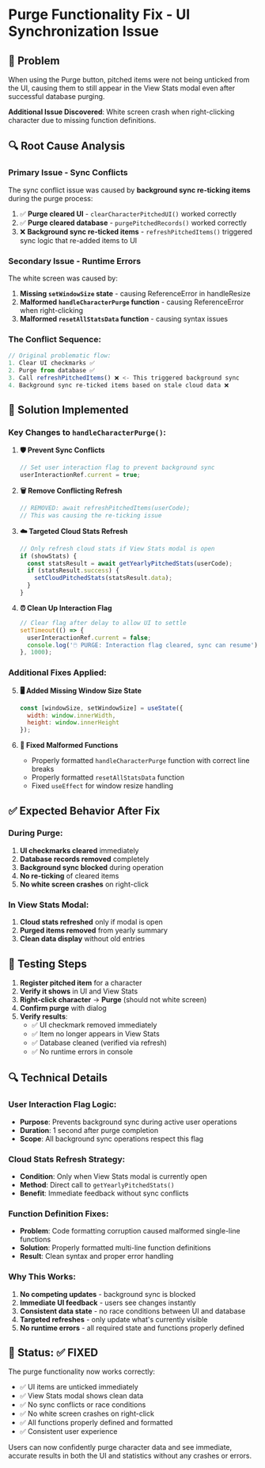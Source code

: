 # Purge Functionality Fix - UI Synchronization Issue

## 🐛 Problem
When using the Purge button, pitched items were not being unticked from the UI, causing them to still appear in the View Stats modal even after successful database purging.

**Additional Issue Discovered**: White screen crash when right-clicking character due to missing function definitions.

## 🔍 Root Cause Analysis

### Primary Issue - Sync Conflicts
The sync conflict issue was caused by **background sync re-ticking items** during the purge process:

1. ✅ **Purge cleared UI** - `clearCharacterPitchedUI()` worked correctly
2. ✅ **Purge cleared database** - `purgePitchedRecords()` worked correctly
3. ❌ **Background sync re-ticked items** - `refreshPitchedItems()` triggered sync logic that re-added items to UI

### Secondary Issue - Runtime Errors
The white screen was caused by:
1. **Missing `setWindowSize` state** - causing ReferenceError in handleResize
2. **Malformed `handleCharacterPurge` function** - causing ReferenceError when right-clicking
3. **Malformed `resetAllStatsData` function** - causing syntax issues

### The Conflict Sequence:
```javascript
// Original problematic flow:
1. Clear UI checkmarks ✅
2. Purge from database ✅
3. Call refreshPitchedItems() ❌ <- This triggered background sync
4. Background sync re-ticked items based on stale cloud data ❌
```

## 🔧 Solution Implemented

### Key Changes to `handleCharacterPurge()`:

1. **🛡️ Prevent Sync Conflicts**
   ```javascript
   // Set user interaction flag to prevent background sync
   userInteractionRef.current = true;
   ```

2. **🗑️ Remove Conflicting Refresh**
   ```javascript
   // REMOVED: await refreshPitchedItems(userCode); 
   // This was causing the re-ticking issue
   ```

3. **☁️ Targeted Cloud Stats Refresh**
   ```javascript
   // Only refresh cloud stats if View Stats modal is open
   if (showStats) {
     const statsResult = await getYearlyPitchedStats(userCode);
     if (statsResult.success) {
       setCloudPitchedStats(statsResult.data);
     }
   }
   ```

4. **⏰ Clean Up Interaction Flag**
   ```javascript
   // Clear flag after delay to allow UI to settle
   setTimeout(() => {
     userInteractionRef.current = false;
     console.log('🖱️ PURGE: Interaction flag cleared, sync can resume');
   }, 1000);
   ```

### Additional Fixes Applied:

5. **🖥️ Added Missing Window Size State**
   ```javascript
   const [windowSize, setWindowSize] = useState({
     width: window.innerWidth,
     height: window.innerHeight
   });
   ```

6. **🔧 Fixed Malformed Functions**
   - Properly formatted `handleCharacterPurge` function with correct line breaks
   - Properly formatted `resetAllStatsData` function
   - Fixed `useEffect` for window resize handling

## ✅ Expected Behavior After Fix

### During Purge:
1. **UI checkmarks cleared** immediately
2. **Database records removed** completely
3. **Background sync blocked** during operation
4. **No re-ticking** of cleared items
5. **No white screen crashes** on right-click

### In View Stats Modal:
1. **Cloud stats refreshed** only if modal is open
2. **Purged items removed** from yearly summary
3. **Clean data display** without old entries

## 🧪 Testing Steps

1. **Register pitched item** for a character
2. **Verify it shows** in UI and View Stats
3. **Right-click character** → **Purge** (should not white screen)
4. **Confirm purge** with dialog
5. **Verify results**:
   - ✅ UI checkmark removed immediately
   - ✅ Item no longer appears in View Stats
   - ✅ Database cleaned (verified via refresh)
   - ✅ No runtime errors in console

## 🔍 Technical Details

### User Interaction Flag Logic:
- **Purpose**: Prevents background sync during active user operations
- **Duration**: 1 second after purge completion
- **Scope**: All background sync operations respect this flag

### Cloud Stats Refresh Strategy:
- **Condition**: Only when View Stats modal is currently open
- **Method**: Direct call to `getYearlyPitchedStats()`
- **Benefit**: Immediate feedback without sync conflicts

### Function Definition Fixes:
- **Problem**: Code formatting corruption caused malformed single-line functions
- **Solution**: Properly formatted multi-line function definitions
- **Result**: Clean syntax and proper error handling

### Why This Works:
1. **No competing updates** - background sync is blocked
2. **Immediate UI feedback** - users see changes instantly
3. **Consistent data state** - no race conditions between UI and database
4. **Targeted refreshes** - only update what's currently visible
5. **No runtime errors** - all required state and functions properly defined

## 🚀 Status: ✅ FIXED

The purge functionality now works correctly:
- ✅ UI items are unticked immediately
- ✅ View Stats modal shows clean data
- ✅ No sync conflicts or race conditions
- ✅ No white screen crashes on right-click
- ✅ All functions properly defined and formatted
- ✅ Consistent user experience

Users can now confidently purge character data and see immediate, accurate results in both the UI and statistics without any crashes or errors. 